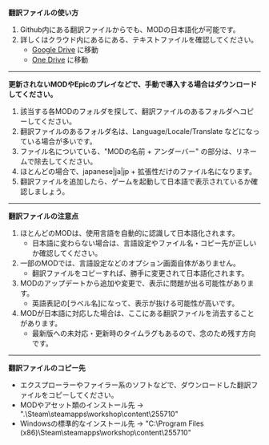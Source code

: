 **翻訳ファイルの使い方**

1. Github内にある翻訳ファイルからでも、MODの日本語化が可能です。
1. 詳しくはクラウド内にあるにある、テキストファイルを確認してください。
    - [Google Drive](https://drive.google.com/drive/folders/13cCZ_7Rjl5MF67cwMrYMYlSfuIVL9_3b?usp=sharing) に移動
    - [One Drive](https://1drv.ms/f/s!ApPQKe2pLFHJvC1dCPsOAtxQn-Pq) に移動

---

**更新されないMODやEpicのプレイなどで、手動で導入する場合はダウンロードしてください。**

1. 該当する各MODのフォルダを探して、翻訳ファイルのあるフォルダへコピーしてください。
1. 翻訳ファイルのあるフォルダ名は、Language/Locale/Translate などになっている場合が多いです。
1. ファイル名についている、"MODの名前 + アンダーバー" の部分は、リネームで除去してください。
1. ほとんどの場合で、japanese|ja|jp + 拡張性だけのファイル名になります。
1. 翻訳ファイルを追加したら、ゲームを起動して日本語で表示されているか確認しましょう。

---

**翻訳ファイルの注意点**

1. ほとんどのMODは、使用言語を自動的に認識して日本語化されます。
    - 日本語に変わらない場合は、言語設定やファイル名・コピー先が正しいか確認してください。
1. 一部のMODでは、言語設定などのオプション画面自体がありません。
    - 翻訳ファイルをコピーすれば、勝手に変更されて日本語化されます。
1. MODのアップデートから追加や変更で、表示に問題が出る可能性があります。
    - 英語表記の[ラベル名]になって、表示が抜ける可能性が高いです。
1. MODが日本語に対応した場合は、ここにある翻訳ファイルを消去することがあります。
    - 最新版への未対応・更新時のタイムラグもあるので、念のため残す方向です。

---

**翻訳ファイルのコピー先**

- エクスプローラーやファイラー系のソフトなどで、ダウンロードした翻訳ファイルをコピーしてください。
- MODやアセット類のインストール先 → ".\Steam\steamapps\workshop\content\255710"
- Windowsの標準的なインストール先 → "C:\Program Files (x86)\Steam\steamapps\workshop\content\255710"
